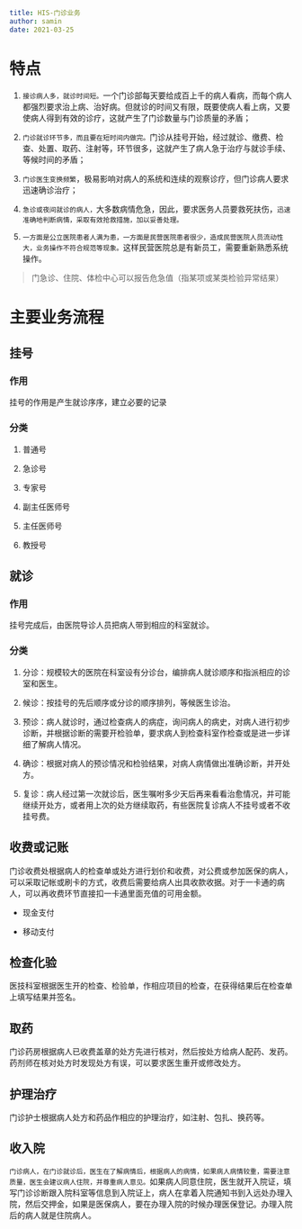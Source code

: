 ```yaml
title: HIS-门诊业务
author: samin
date: 2021-03-25
```

# 特点

1. `接诊病人多，就诊时间短。`一个门诊部每天要给成百上千的病人看病，而每个病人都强烈要求治上病、治好病。但就诊的时间又有限，既要使病人看上病，又要使病人得到有效的诊疗，这就产生了门诊数量与门诊质量的矛盾；
   
2. `门诊就诊环节多，而且要在短时间内做完。`门诊从挂号开始，经过就诊、缴费、检查、处置、取药、注射等，环节很多，这就产生了病人急于治疗与就诊手续、等候时间的矛盾；
   
3. `门诊医生变换频繁`，极易影响对病人的系统和连续的观察诊疗，但门诊病人要求迅速确诊治疗；
   
4. `急诊或夜间就诊的病人，`大多数病情危急，因此，要求医务人员要救死扶伤，`迅速准确地判断病情，采取有效抢救措施，加以妥善处理。`
   
5. `一方面是公立医院患者人满为患，一方面是民营医院患者很少，造成民营医院人员流动性大，业务操作不符合规范等现象。`这样民营医院总是有新员工，需要重新熟悉系统操作。

> 门急诊、住院、体检中心可以报告危急值（指某项或某类检验异常结果） 

# 主要业务流程

## 挂号

### 作用

挂号的作用是产生就诊序序，建立必要的记录

### 分类

1. 普通号
   
2. 急诊号
   
3. 专家号
   
4. 副主任医师号
   
5. 主任医师号
   
6. 教授号

## 就诊

### 作用

挂号完成后，由医院导诊人员把病人带到相应的科室就诊。

### 分类

1. 分诊：规模较大的医院在科室设有分诊台，编排病人就诊顺序和指派相应的诊室和医生。
   
2. 候诊：按挂号的先后顺序或分诊的顺序排列，等候医生诊治。
   
3. 预诊：病人就诊时，通过检查病人的病症，询问病人的病史，对病人进行初步诊断，并根据诊断的需要开检验单，要求病人到检查科室作检查或是进一步详细了解病人情况。
   
4. 确诊：根据对病人的预诊情况和检验结果，对病人病情做出准确诊断，并开处方。
   
5. 复诊：病人经过第一次就诊后，医生嘱咐多少天后再来看看治愈情况，并可能继续开处方，或者用上次的处方继续取药，有些医院复诊病人不挂号或者不收挂号费。

## 收费或记账

门诊收费处根据病人的检查单或处方进行划价和收费，对公费或参加医保的病人，可以采取记帐或刷卡的方式，收费后需要给病人出具收款收据。对于一卡通的病人，可以再收费环节直接扣一卡通里面充值的可用金额。

- 现金支付

- 移动支付

## 检查化验

医技科室根据医生开的检查、检验单，作相应项目的检查，在获得结果后在检查单上填写结果并签名。

## 取药

门诊药房根据病人已收费盖章的处方先进行核对，然后按处方给病人配药、发药。药剂师在核对处方时发现处方有误，可以要求医生重开或修改处方。

## 护理治疗

门诊护士根据病人处方和药品作相应的护理治疗，如注射、包扎、换药等。

## 收入院

`门诊病人，在门诊就诊后，医生在了解病情后，根据病人的病情，如果病人病情较重，需要注意质量，医生会建议病人住院，并尊重病人意见。`如果病人同意住院，医生就开入院证，填写门诊诊断跟入院科室等信息到入院证上，病人在拿着入院通知书到入远处办理入院，然后交押金，如果是医保病人，要在办理入院的时候办理医保登记。办理入院后的病人就是住院病人。
